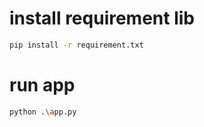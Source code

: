 # install requirement lib
```bash
pip install -r requirement.txt
```

# run app
```bash
python .\app.py
```
